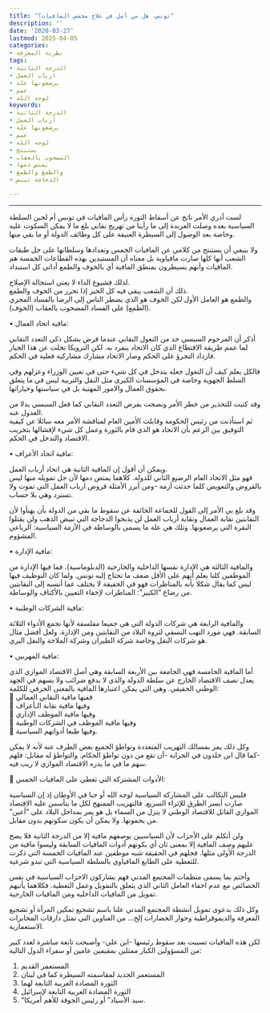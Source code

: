 ```yaml
---
title: "تونس، هل من أمل في علاج مخمس المافيات؟"
description: ''
date: '2020-03-27'
lastmod: 2025-04-05
categories:
- نظرية المعرفة
tags:
- الدرجة الثانية
- ارباب العمل
- يرضعونها علة
- عمم
- لوجه الله
keywords:
- الدرجة الثانية
- ارباب العمل
- يرضعونها علة
- عمم
- لوجه الله
- يستنتج
- المصحوب بالعقاب
- يمتص دمها
- والطمع والطمع
- الدجاجة تبيض

---
```

****

لست أدري الأمر ناتج عن أسقاط الثورة رأس المافيات في تونس أم لجبن السلطة السياسية بعده وصلت العربدة إلى ما رأينا من تهريج نقابي بلغ ما لا يمكن السكوت عليه وخاصة بعد الوصول إلى السيطرة العنيفة على كل وظائف الدولة أو ما بقي منها.

ولا ينبغي أن يستنتج من كلامي عن المافيات الخمس وتعدادها وسلطانها على جل طبقات الشعب أنها كلها صارت مافياوية بل معناه أن المستبدين بهذه القطاعات الخمسة هم المافيات وأنهم يسيطرون بمنطق المافية أي بالخوف والطمع أداتي كل استبداد.

لذلك فشيوع الداء لا يعني استحالة الإصلاح.   
ذلك أن الشعب يبقى فيه كل الخير إذا تحرر من الخوف والطمع.   
والطمع هو العامل الأول لكن الخوف هو الذي يضطر الناس إلى الرضا بالفساد المجزي (الطمع) على الفساد المصحوب بالعقاب (الخوف).

• مافية اتحاد العمال:

أذكر أن المرحوم السبسي حد من التغول النقابي عندما فرض بشكل ذكي التعدد النقابي لما عمم طريقة الاقتطاع الذي كان الاتحاد ينفرد به. لكن الترويكا تخلت عن هذا الخيار فازداد التجرؤ على الحكم وصار الاتحاد مشارك مشاركية فعلية في الحكم.

فالكل يعلم كيف أن التغول جعله يتدخل في كل شيء حتى في تعيين الوزراء وعزلهم وفي السلط الجهوية وخاصة في المؤسسات الكبرى مثل النقل والتربية ليس في ما يتعلق بحقوق العمال والامور المهنية بل في سياستها وخياراتها.

وقد كتبت للتحذير من خطر الأمر ونصحت بفرض التعدد النقابي كما فعل السبسي بدلا من العدول عنه.   
ثم استأذنت من رئيس الحكومة وقابلت الأمين العام لمناقشة الأمر معه سائلا عن كيفية التوفيق بين الزعم بأن الاتحاد هو الذي قام بالثورة وعمل كل شيء لإفشالها بتخريب الاقتصاد والتدخل في الحكم.

• مافية اتحاد الأعراف:

ويمكن أن أقول إن المافية الثانية هي اتحاد أرباب العمل.   
فهو مثل الاتحاد العام الرضيع الثاني للدولة. كلاهما يمتص دمها لأن جل تمويله منها ليس بالقروض والتعويض كلما حدثت أزمة -ومن أبرز الأمثلة قروض ارباب العمل التي تموت ولا تسترد وهي بلا حساب.

وقد بلغ بي الأمر إلى القول للجماعة الخائفة عن سقوط ما بقي من الدولة بأن يهنأوا لأن النقابتين نقابة العمال ونقابة أرباب العمل لن يذبحوا الدجاجة التي تبيض الذهب ولن يقتلوا البقرة التي يرضعونها. وتلك هي علة ما يسمى بالوساطة في الأزمة السياسية: الرباعي المشؤوم.

• مافية الإدارة:

والمافية الثالثة هي الإدارة نفسها الداخلية والخارجية (الدبلوماسية). فما فيها الإدارة من الموظفين كلنا يعلم أنهم على الأقل ضعف ما تحتاج إليه تونس. ولما كان التوظيف فيها ليس كما يقال شكلا بأنه بالمناظرات فهو في الحقيقة لا يختلف عما أنسبه إلى النقابتين من رضاع “الكبير”: المناظرات لإخفاء التعيين بالأكتاف والوساطة.

• مافية الشركات الوطنية:

والمافية الرابعة هي شركات الدولة التي هي جميعا مفلسفة لأنها تجمع الأدواء الثلاثة السابقة. فهي مورد النهب النسقي لثروة البلاد من النقابتين ومن الإدارة. ولعل أفضل مثال هو شركات النقل وخاصة شركة الطيران وشركة الملاحة والنقل البري.

• مافية المهربين:

أما المافية الخامسة فهي الجامعة بين الأربعة السابقة وهي أصل الاقتصاد الموازي الذي يعدل نصف الاقتصاد الخارج عن سلطة الدولة والذي لا يدفع ضرائب ولا يسهم في الجهد الوطني الحقيقي. وهي التي يمكن اعتبارها المافية بالمعنى الحرفي للكلمة:  
 ففيها مافية النقابي العمالي  
 وفيها مافية نقابة الـأعراف  
 وفيها مافية الموظف الإداري  
 وفيها مافية الموظف في الشركات الوطنية  
 وفيها طبعا أدواتهم السياسية.

وكل ذلك يمر بمسالك التهريب المتعددة وتواطؤ الجميع بغض الطرف عنه لأنه لا يمكن -كما قال ابن خلدون في الحرابة -أن تقع من دون تواطؤ الحكام. والتواطؤ له مقابل: فلهم سهم ما في ما يدره الاقتصاد الموازي لا ريب فيه.

 الأدوات المشتركة التي تغطي على المافيات الخمس:

فليس التكالب على المشاركة السياسية لوجه الله أو حبا في الأوطان إذ إن السياسية صارت أيسر الطرق للإثراء السريع. فالتهريب الممنهج لكل ما يتأسس عليه الاقتصاد الموازي القاتل للاقتصاد الوطني لا ينزل من السماء بل هو يمر بمداخل البلاد على “أعين” من يحمونها. ولا يمكن أن يكون سكوتهم بدون مقابل.

ولن أتكلم على الأحزاب لأن السياسيين بوصفهم مافية إلا من الدرجة الثانية فلا يصح عليهم وصف المافية إلا بمعنى ثان أي بكونهم أدوات المافيات السابقة وليسوا مافية من الدرجة الأولى مثلها. فجلهم في الحقيقة شبه موظفين عند المافيات الخمسة التي ذكرت للتغطية على الطابع المافياوي بالسلطة السياسية التي تبدو شرعية.

وأختم بما يسمى منظمات المجتمع المدني فهم يشاركون الاحزاب السياسية في نفس الخصائص مع عدم اخفاء العامل الثاني الذي يتعلق بالتمويل وعمل التغطية. فكلاهما يأتيهم تمويل من المافيات الداخلية ومن المافيات الخارجية.

وكل ذلك بدعوى تمويل أنشطة المجتمع المدني علنا باسم تشجيع تمكين المرأة أو تشجيع المعرفة والديموقراطية وحوار الحضارات إلخ… من العناوين التي تمثل دارقات المخابرات الاستعمارية.

لكن هذه المافيات تسيبت بعد سقوط رئيسها -ابن علي- وأصبحت تابعة مباشرة لعدد كبير من المسؤولين الكبار ممثلين بمقيمين عامين أو سفراء الدول التالية:  
1. المستعمر القديم  
2. المستعمر الجديد لمقاسمته السيطرة كما في لبنان  
3. الثورة المضادة العربية التابعة لهما  
4. الثورة المضادة العربية التابعة لإسرائيل  
5. “سيد الأسياد” أو رئيس الجوقة للأهم أمريكا.

###
